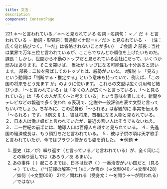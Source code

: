 ```yaml
---
title: 文法：
description
component: ContentPage
---
```



221.＊～と言われている／＊～と見られている
名詞・名詞句： × ／ だ ＋ と言われている ・
動詞・形容詞：普通形＜ナ形ー×／だ＞ と見られている ・
（注：広く句と結びつく。「～だ」は省略されないことが多い）  
♪会話 ♪
部長：当社は業界で万年三位と言われているが、ここらでなんとか順位を上げたいものだ。 課長：しかし、世間から不動のトップだと見られている会社にだって、いくつか弱みはあります。そこを突けば、 当社がトップになる可能性も十分あると思います。
部長：二位を飛ばしてのトップとは、威勢がいいな。
♯解説 ♭
「見る」という動詞は「判断する・推定する」という意味も持っていて、例えば、「この国の将来をどう見ます
か」のように使います。 これらの文型は広く引用句と結びつき、「～と言われている」は「多くの人が広く～と言っている」、「～と見ら
れている」は「多くの人が広く～と考えている」という意味を表します。新聞やテレビなどの報道で多く使われ る表現で、定説や一般評価を表す文型と言ってもいいでしょう。ちなみに、この受身形「～られる」は客観的に 事実を伝える「～られる」です。
§例文 §
１．彼は将来、首相になる人物と見られている。
２．日本人は働き蜂だと言われていたが、最近の若い人はそうでもないねえ。
３．二一世紀の前半には、地球人口は百億人を越すと見られている。
４．先進国の経済成長は、もう頭打ちだと言われている。
５．彼は子供の頃は天才歌手と言われていたが、今ではブラウン管からも姿を消した。
★例題 ★
1) 歴史（は／が）繰り返す（と言っている／と言われている）が、全く同じことの繰り返しでは（あろう／あ
るまい）。    
2) あの事件（ ）起こるまでは、日本は世界（ ）一番治安がいい国だと（見る→ ）ていた。
(^^)前課の解答(^^)
1)に／か否か（→文型040／→文型428）／如何（→文型008）
2)で／問われる（受身文：～を問う→～が問われる）／ではない
